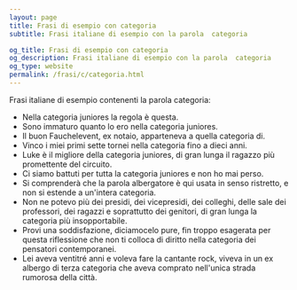 ```yaml
---
layout: page
title: Frasi di esempio con categoria 
subtitle: Frasi italiane di esempio con la parola  categoria

og_title: Frasi di esempio con categoria 
og_description: Frasi italiane di esempio con la parola  categoria
og_type: website
permalink: /frasi/c/categoria.html
---
```


Frasi italiane di esempio contenenti la parola categoria:


- Nella categoria juniores la regola è questa.
- Sono immaturo quanto lo ero nella categoria juniores.
- Il buon Fauchelevent, ex notaio, apparteneva a quella categoria di.
- Vinco i miei primi sette tornei nella categoria fino a dieci anni.
- Luke è il migliore della categoria juniores, di gran lunga il ragazzo più promettente del circuito.
- Ci siamo battuti per tutta la categoria juniores e non ho mai perso.
- Si comprenderà che la parola albergatore è qui usata in senso ristretto, e non si estende a un'intera categoria.
- Non ne potevo più dei presidi, dei vicepresidi, dei colleghi, delle sale dei professori, dei ragazzi e soprattutto dei genitori, di gran lunga la categoria più insopportabile.
- Provi una soddisfazione, diciamocelo pure, fin troppo esagerata per questa riflessione che non ti colloca di diritto nella categoria dei pensatori contemporanei.
- Lei aveva ventitré anni e voleva fare la cantante rock, viveva in un ex albergo di terza categoria che aveva comprato nell'unica strada rumorosa della città.
